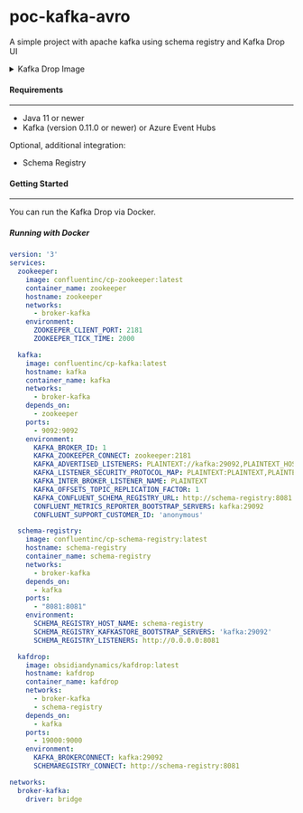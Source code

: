 # poc-kafka-avro
A simple project with apache kafka using schema registry and Kafka Drop UI

<details>
  <summary>Kafka Drop Image</summary>

  #### Kafka Drop Running at the project
  
  Open a browser and navigate to [http://localhost:9000](http://localhost:9000).

  ![image](https://user-images.githubusercontent.com/8093695/210865873-69db227d-3cd1-481c-b9ef-8379cec55a59.png)
  
</details>

#### Requirements
---
* Java 11 or newer
* Kafka (version 0.11.0 or newer) or Azure Event Hubs

Optional, additional integration:

* Schema Registry

#### Getting Started
---
You can run the Kafka Drop via Docker.

##### Running with Docker

```yml
version: '3'
services:
  zookeeper:
    image: confluentinc/cp-zookeeper:latest
    container_name: zookeeper
    hostname: zookeeper
    networks:
      - broker-kafka
    environment:
      ZOOKEEPER_CLIENT_PORT: 2181
      ZOOKEEPER_TICK_TIME: 2000

  kafka:
    image: confluentinc/cp-kafka:latest
    hostname: kafka
    container_name: kafka
    networks:
      - broker-kafka
    depends_on:
      - zookeeper
    ports:
      - 9092:9092
    environment:
      KAFKA_BROKER_ID: 1
      KAFKA_ZOOKEEPER_CONNECT: zookeeper:2181
      KAFKA_ADVERTISED_LISTENERS: PLAINTEXT://kafka:29092,PLAINTEXT_HOST://localhost:9092
      KAFKA_LISTENER_SECURITY_PROTOCOL_MAP: PLAINTEXT:PLAINTEXT,PLAINTEXT_HOST:PLAINTEXT
      KAFKA_INTER_BROKER_LISTENER_NAME: PLAINTEXT
      KAFKA_OFFSETS_TOPIC_REPLICATION_FACTOR: 1
      KAFKA_CONFLUENT_SCHEMA_REGISTRY_URL: http://schema-registry:8081
      CONFLUENT_METRICS_REPORTER_BOOTSTRAP_SERVERS: kafka:29092
      CONFLUENT_SUPPORT_CUSTOMER_ID: 'anonymous'

  schema-registry:
    image: confluentinc/cp-schema-registry:latest
    hostname: schema-registry
    container_name: schema-registry
    networks:
      - broker-kafka
    depends_on:
      - kafka
    ports:
      - "8081:8081"
    environment:
      SCHEMA_REGISTRY_HOST_NAME: schema-registry
      SCHEMA_REGISTRY_KAFKASTORE_BOOTSTRAP_SERVERS: 'kafka:29092'
      SCHEMA_REGISTRY_LISTENERS: http://0.0.0.0:8081

  kafdrop:
    image: obsidiandynamics/kafdrop:latest
    hostname: kafdrop
    container_name: kafdrop
    networks:
      - broker-kafka
      - schema-registry
    depends_on:
      - kafka
    ports:
      - 19000:9000
    environment:
      KAFKA_BROKERCONNECT: kafka:29092
      SCHEMAREGISTRY_CONNECT: http://schema-registry:8081

networks:
  broker-kafka:
    driver: bridge
```
